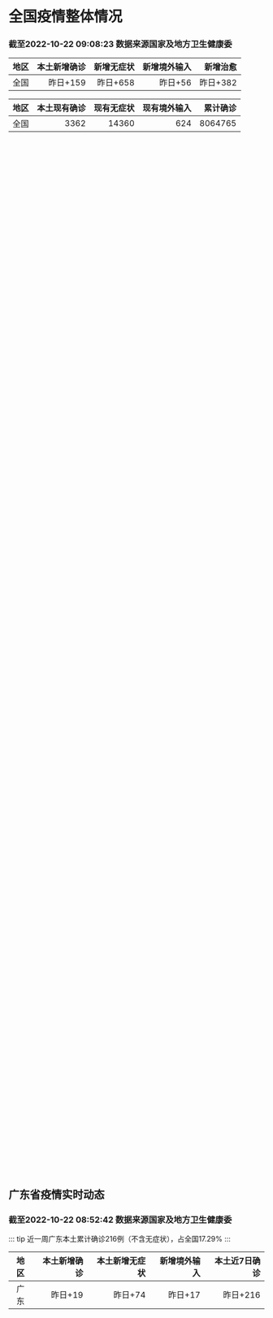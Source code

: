 
# 全国疫情整体情况
### 截至2022-10-22 09:08:23 数据来源国家及地方卫生健康委

|地区|本土新增确诊|新增无症状|新增境外输入|新增治愈|
|:--:|---:|---:|---:|---:|
|全国|昨日+159|昨日+658|昨日+56|昨日+382|

|地区|本土现有确诊|现有无症状|现有境外输入|累计确诊|
|:--:|---:|---:|---:|---:|
|全国|3362|14360|624|8064765|

<ChinaMap :dataList="dataList" :title="title"/>

<div id="chinaDayModify" style="width:100%;height:500px;margin-bottom:10px;"></div>
<div id="chinaAddHistoryData" style="width:100%;height:500px;margin-bottom:10px;"></div>
<div id="chinaNowHistoryData" style="width:100%;height:500px;margin-bottom:10px;"></div>
<div id="chinaTotalHistoryData" style="width:100%;height:500px;margin-bottom:10px;"></div>


## 广东省疫情实时动态
### 截至2022-10-22 08:52:42 数据来源国家及地方卫生健康委

::: tip 近一周广东本土累计确诊216例（不含无症状），占全国17.29%
:::

|地区|本土新增确诊|本土新增无症状|新增境外输入|本土近7日确诊|
|:--:|---:|---:|---:|---:|
|广东|昨日+19|昨日+74|昨日+17|昨日+216|

<div id="guangdongModify" style="width:100%;height:500px;margin-bottom:10px;"></div>
<div id="guangdongTotalHistory" style="width:100%;height:500px;margin-bottom:10px;"></div>
<div id="guangzhouModifyHistory" style="width:100%;height:500px;margin-bottom:10px;"></div>


<script>
import * as echarts from 'echarts'
export default {
  data(){
    return {
      title: '新增本土确诊',
      dataList: [{name: '台湾', value: 0, addList: []},{name: '香港', value: 0, addList: []},{name: '湖北', value: 0, addList: []},{name: '上海', value: 0, addList: []},{name: '吉林', value: 0, addList: []},{name: '广东', value: 19, addList: [{name: '广州', num: 12},{name: '深圳', num: 7},]},{name: '海南', value: 0, addList: []},{name: '四川', value: 5, addList: [{name: '成都', num: 3},{name: '广元', num: 1},{name: '遂宁', num: 1},]},{name: '福建', value: 1, addList: [{name: '龙岩', num: 1},]},{name: '北京', value: 18, addList: [{name: '朝阳', num: 10},{name: '未公布来源', num: 7},{name: '丰台', num: 1},]},{name: '内蒙古', value: 33, addList: [{name: '呼和浩特', num: 8},{name: '赤峰', num: 8},{name: '乌海', num: 6},{name: '锡林郭勒', num: 6},{name: '包头', num: 4},]},{name: '陕西', value: 13, addList: [{name: '汉中', num: 11},{name: '西安', num: 2},]},{name: '浙江', value: 5, addList: [{name: '宁波', num: 4},{name: '杭州', num: 1},]},{name: '河南', value: 13, addList: [{name: '郑州', num: 6},{name: '濮阳', num: 6},{name: '南阳', num: 1},]},{name: '黑龙江', value: 1, addList: [{name: '黑河', num: 1},]},{name: '山东', value: 2, addList: [{name: '济宁', num: 1},{name: '枣庄', num: 1},]},{name: '云南', value: 1, addList: [{name: '德宏州', num: 1},]},{name: '江苏', value: 3, addList: [{name: '南京', num: 3},]},{name: '天津', value: 3, addList: [{name: '静海区', num: 3},]},{name: '广西', value: 4, addList: [{name: '玉林', num: 3},{name: '南宁', num: 1},]},{name: '河北', value: 0, addList: []},{name: '辽宁', value: 0, addList: []},{name: '新疆', value: 8, addList: [{name: '乌鲁木齐', num: 6},{name: '伊犁哈萨克自治州', num: 2},]},{name: '湖南', value: 9, addList: [{name: '邵阳', num: 5},{name: '怀化', num: 3},{name: '长沙', num: 1},]},{name: '安徽', value: 0, addList: []},{name: '江西', value: 0, addList: []},{name: '西藏', value: 2, addList: [{name: '拉萨', num: 2},]},{name: '甘肃', value: 0, addList: []},{name: '重庆', value: 6, addList: [{name: '江津区', num: 4},{name: '巴南区', num: 1},{name: '江北区', num: 1},]},{name: '贵州', value: 2, addList: [{name: '贵阳', num: 1},{name: '黔南州', num: 1},]},{name: '山西', value: 11, addList: [{name: '运城', num: 8},{name: '大同', num: 3},]},{name: '澳门', value: 0, addList: []},{name: '青海', value: 0, addList: []},{name: '宁夏', value: 0, addList: []},{name: '南海诸岛', value: 0, addList: []}]
    }
  },
  mounted () {
    this.chartChDay = echarts.init(document.getElementById("chinaDayModify"), "dark")
,this.chartChAdd = echarts.init(document.getElementById("chinaAddHistoryData"), "dark")
,this.chartChNow = echarts.init(document.getElementById("chinaNowHistoryData"), "dark")
,this.chartChTotal = echarts.init(document.getElementById("chinaTotalHistoryData"), "dark")
,this.chartGdMod = echarts.init(document.getElementById("guangdongModify"), "dark")
,this.chartGdTotal = echarts.init(document.getElementById("guangdongTotalHistory"), "dark")
,this.chartGzMod = echarts.init(document.getElementById("guangzhouModifyHistory"), "dark")


    const option_gd_mod = {
      title: {
        text: '广东疫情新增趋势（人）'
      },
      tooltip: {
        trigger: 'axis'
      },
      legend: {
        data: ['本土新增确诊', '本土新增无症状', '新增境外输入']
      },
      grid: {
        left: '3%',
        right: '4%',
        bottom: '3%',
        containLabel: true
      },
      toolbox: {
        feature: {
          saveAsImage: {}
        }
      },
      xAxis: {
        type: 'category',
        boundaryGap: false,
        data: ["08.24","08.25","08.26","08.27","08.28","08.29","08.30","08.31","09.01","09.02","09.03","09.04","09.05","09.06","09.07","09.08","09.09","09.10","09.11","09.12","09.13","09.14","09.15","09.16","09.17","09.18","09.19","09.20","09.21","09.22","09.23","09.24","09.25","09.26","09.27","09.28","09.29","09.30","10.01","10.02","10.03","10.04","10.05","10.06","10.07","10.08","10.09","10.10","10.11","10.12","10.13","10.14","10.15","10.16","10.17","10.18","10.19","10.20","10.21",]
      },
      yAxis: {
        type: 'value'
      },
      series: [
        {
          name: '本土新增确诊',
          type: 'line',
          stack: 'Total',
          smooth: true,
          data: [4,4,6,13,10,24,25,40,55,65,79,63,43,42,27,36,26,15,17,7,6,5,5,3,2,1,0,3,1,2,5,6,7,12,4,18,16,22,17,19,27,34,37,41,47,34,31,38,43,36,53,60,35,23,36,50,26,27,19,]
        },
        {
          name: '本土新增无症状',
          type: 'line',
          stack: 'Total',
          smooth: true,
          data: [2,4,2,4,3,12,21,34,41,40,24,26,17,18,12,28,6,10,11,4,3,4,1,1,1,2,1,2,2,4,0,0,5,5,2,5,15,21,10,24,16,24,27,34,27,21,24,25,11,17,21,29,29,38,61,48,58,62,74,]
        },
        {
          name: '新增境外输入',
          type: 'line',
          stack: 'Total',
          smooth: true,
          data: [16,18,15,19,12,11,10,13,16,17,18,16,16,19,6,16,23,19,21,12,11,8,10,15,7,11,15,12,13,14,15,12,19,14,15,21,15,11,29,11,19,18,19,27,10,14,27,27,14,17,15,24,18,18,11,12,14,25,17,]
        }
      ]
    };

    const option_gd_total = {
      title: {
        text: '广东疫情概览（人）'
      },
      tooltip: {
        trigger: 'axis'
      },
      legend: {
        data: ['累计确诊', '累计治愈']
      },
      grid: {
        left: '3%',
        right: '4%',
        bottom: '3%',
        containLabel: true
      },
      toolbox: {
        feature: {
          saveAsImage: {}
        }
      },
      xAxis: {
        type: 'category',
        boundaryGap: false,
        data: ["08.24","08.25","08.26","08.27","08.28","08.29","08.30","08.31","09.01","09.02","09.03","09.04","09.05","09.06","09.07","09.08","09.09","09.10","09.11","09.12","09.13","09.14","09.15","09.16","09.17","09.18","09.19","09.20","09.21","09.22","09.23","09.24","09.25","09.26","09.27","09.28","09.29","09.30","10.01","10.02","10.03","10.04","10.05","10.06","10.07","10.08","10.09","10.10","10.11","10.12","10.13","10.14","10.15","10.16","10.17","10.18","10.19","10.20","10.21",]
      },
      yAxis: {
        type: 'value'
      },
      series: [
        {
          name: '累计确诊',
          type: 'line',
          stack: 'Total',
          smooth: true,
          data: [8801,8822,8844,8879,8898,8933,8968,9021,9092,9174,9271,9350,9413,9474,9507,9559,9608,9642,9680,9699,9716,9729,9744,9762,9771,9783,9798,9813,9827,9843,9863,9881,9905,9931,9950,9991,10022,10055,10101,10131,10177,10229,10285,10353,10410,10458,10516,10581,10638,10691,10759,10843,10896,10947,10994,11056,11106,11138,11174,]
        },
        {
          name: '累计治愈',
          type: 'line',
          stack: 'Total',
          smooth: true,
          data: [8399,8430,8470,8507,8529,8561,8591,8620,8641,8671,8708,8725,8744,8775,8804,8831,8855,8888,8923,8959,9011,9075,9140,9140,9140,9140,9140,9140,9140,9529,9529,9529,9529,9529,9529,9529,9529,9529,9529,9529,9529,9529,9529,9877,9877,9877,9972,10007,10048,10091,10127,10127,10127,10178,10239,10298,10298,10298,10298,]
        }
      ]
    };

    const option_gz_mod = {
      title: {
        text: '广州疫情新增趋势（人）'
      },
      tooltip: {
        trigger: 'axis'
      },
      legend: {
        data: ['本土新增确诊', '本土新增无症状']
      },
      grid: {
        left: '3%',
        right: '4%',
        bottom: '3%',
        containLabel: true
      },
      toolbox: {
        feature: {
          saveAsImage: {}
        }
      },
      xAxis: {
        type: 'category',
        boundaryGap: false,
        data: ["0824","0825","0826","0827","0828","0829","0830","0831","0901","0902","0903","0904","0905","0906","0907","0908","0909","0910","0911","0912","0913","0914","0915","0916","0917","0918","0919","0920","0921","0922","0923","0924","0925","0926","0927","0928","0929","0930","1001","1002","1003","1004","1005","1006","1007","1008","1009","1010","1011","1012","1013","1014","1015","1016","1017","1018","1019","1020","1021",]
      },
      yAxis: {
        type: 'value'
      },
      series: [
        {
          name: '本土新增确诊',
          type: 'line',
          stack: 'Total',
          smooth: true,
          data: [0,0,0,1,1,0,5,5,3,7,4,8,5,6,3,2,0,0,0,0,0,0,0,0,1,0,0,0,0,1,4,5,2,2,0,1,1,2,0,5,10,12,14,21,17,18,5,13,6,10,25,23,20,3,16,22,6,10,12,]
        },
        {
          name: '本土新增无症状',
          type: 'line',
          stack: 'Total',
          smooth: true,
          data: [0,0,0,1,1,0,0,4,2,3,0,1,3,1,1,0,0,0,0,0,0,0,0,1,0,1,0,1,2,4,0,0,0,1,1,0,2,0,0,3,7,5,13,8,12,9,15,1,2,7,3,8,16,27,43,31,44,46,46,]
        }
      ]
    };

    const option_ch_day  = {
      series: [
        {
          type: 'treemap',
          data: [
            {
              name: '本土新增确诊昨日+159',
              value: 159,
            },
            {
              name: '新增无症状昨日+658',
              value: 658,
            },
            {
              name: '新增境外输入昨日+56',
              value: 56,
            },
            {
              name: '新增治愈昨日+382',
              value: 382,
            },
          ]
        }
      ]
    };

    const option_ch_add = {
      title: {
        text: '新增疫情整体走势'
      },
      tooltip: {
        trigger: 'axis'
      },
      legend: {
        data: ['本土确诊', '无症状感染', '新增境外输入']
      },
      grid: {
        left: '3%',
        right: '4%',
        bottom: '3%',
        containLabel: true
      },
      toolbox: {
        feature: {
          saveAsImage: {}
        }
      },
      xAxis: {
        type: 'category',
        boundaryGap: false,
        data: ["08.22","08.23","08.24","08.25","08.26","08.27","08.28","08.29","08.30","08.31","09.01","09.02","09.03","09.04","09.05","09.06","09.07","09.08","09.09","09.10","09.11","09.12","09.13","09.14","09.15","09.16","09.17","09.18","09.19","09.20","09.21","09.22","09.23","09.24","09.25","09.26","09.27","09.28","09.29","09.30","10.01","10.02","10.03","10.04","10.05","10.06","10.07","10.08","10.09","10.10","10.11","10.12","10.13","10.14","10.15","10.16","10.17","10.18","10.19","10.20","10.21",]
      },
      yAxis: {
        type: 'value'
      },
      series: [
        {
          name: '本土确诊',
          type: 'line',
          stack: 'Total',
          smooth: true,
          data: [308,380,345,262,250,259,301,349,349,307,318,440,314,303,264,323,241,259,239,179,164,188,196,126,102,76,106,92,104,123,114,121,129,159,235,173,119,106,97,106,116,189,250,223,183,216,447,441,373,427,374,322,249,291,174,182,208,204,164,158,159,]
        },
        {
          name: '无症状感染',
          type: 'line',
          stack: 'Total',
          smooth: true,
          data: [1440,1261,1289,1239,1106,1035,1255,1368,1326,1596,1567,1379,1359,1249,1235,1247,1093,1033,994,959,785,727,762,823,746,505,930,715,525,485,512,627,624,601,597,636,625,526,625,549,432,466,626,747,1005,1267,1301,1307,1566,1662,1386,1154,1010,900,668,534,587,630,643,638,658,]
        },
        {
          name: '新增境外输入',
          type: 'line',
          stack: 'Total',
          smooth: true,
          data: [74,33,45,50,50,48,51,33,43,61,55,62,70,46,46,57,39,42,51,55,62,54,41,41,59,64,48,55,48,43,51,54,59,58,60,72,75,64,59,66,63,51,57,50,46,72,54,62,61,64,43,50,64,70,70,63,42,43,47,56,56,]
        }
      ]
    };

    const option_ch_now = {
      title: {
        text: '现有疫情整体走势'
      },
      tooltip: {
        trigger: 'axis'
      },
      legend: {
        data: ['本土确诊', '无症状感染', '新增境外输入']
      },
      grid: {
        left: '3%',
        right: '4%',
        bottom: '3%',
        containLabel: true
      },
      toolbox: {
        feature: {
          saveAsImage: {}
        }
      },
      xAxis: {
        type: 'category',
        boundaryGap: false,
        data: ["08.22","08.23","08.24","08.25","08.26","08.27","08.28","08.29","08.30","08.31","09.01","09.02","09.03","09.04","09.05","09.06","09.07","09.08","09.09","09.10","09.11","09.12","09.13","09.14","09.15","09.16","09.17","09.18","09.19","09.20","09.21","09.22","09.23","09.24","09.25","09.26","09.27","09.28","09.29","09.30","10.01","10.02","10.03","10.04","10.05","10.06","10.07","10.08","10.09","10.10","10.11","10.12","10.13","10.14","10.15","10.16","10.17","10.18","10.19","10.20","10.21",]
      },
      yAxis: {
        type: 'value'
      },
      series: [
        {
          name: '本土确诊',
          type: 'line',
          stack: 'Total',
          smooth: true,
          data: [7679,7426,7132,7027,6660,6364,6101,5973,5834,5779,5658,5756,5636,5668,5670,5709,5713,5666,5575,5403,5083,4851,4714,4334,3681,3502,3293,3070,2881,2726,2606,2494,2477,2395,2404,2381,2378,2365,2359,2301,2314,2306,2341,2261,2263,2329,2666,2977,3240,3460,3637,3779,3824,3906,3854,3808,3777,3677,3595,3529,3362,]
        },
        {
          name: '无症状感染',
          type: 'line',
          stack: 'Total',
          smooth: true,
          data: [712,660,632,621,597,568,547,510,501,519,530,551,562,559,557,571,548,560,560,567,568,566,563,550,565,586,572,576,577,571,577,564,563,552,558,585,613,632,610,608,631,623,629,615,620,628,633,641,646,644,623,618,632,657,650,655,636,635,623,624,624,]
        },
        {
          name: '新增境外输入',
          type: 'line',
          stack: 'Total',
          smooth: true,
          data: [21414,21435,21470,21752,21618,21301,21326,21729,22052,22906,23471,23260,23287,23491,23860,24163,24009,23400,22660,22555,21919,21298,20832,20206,18729,18148,17756,17213,16241,14762,14010,13518,11627,11277,10573,10414,10373,10105,9829,9770,9618,8814,8449,8109,8069,8744,9419,10193,11206,11944,12805,13455,13998,14442,14606,14679,14750,14715,14774,14658,14360,]
        }
      ]
    };

    const option_ch_total = {
      title: {
        text: '累计疫情整体走势'
      },
      tooltip: {
        trigger: 'axis'
      },
      legend: {
        data: ['确诊(含港澳台)', '死亡(含港澳台)']
      },
      grid: {
        left: '3%',
        right: '4%',
        bottom: '3%',
        containLabel: true
      },
      toolbox: {
        feature: {
          saveAsImage: {}
        }
      },
      xAxis: {
        type: 'category',
        boundaryGap: false,
        data: ["08.22","08.23","08.24","08.25","08.26","08.27","08.28","08.29","08.30","08.31","09.01","09.02","09.03","09.04","09.05","09.06","09.07","09.08","09.09","09.10","09.11","09.12","09.13","09.14","09.15","09.16","09.17","09.18","09.19","09.20","09.21","09.22","09.23","09.24","09.25","09.26","09.27","09.28","09.29","09.30","10.01","10.02","10.03","10.04","10.05","10.06","10.07","10.08","10.09","10.10","10.11","10.12","10.13","10.14","10.15","10.16","10.17","10.18","10.19","10.20","10.21",]
      },
      yAxis: {
        type: 'value'
      },
      series: [
        {
          name: '确诊(含港澳台)',
          type: 'line',
          stack: 'Total',
          smooth: true,
          data: [5675269,5703179,5733500,5762559,5790726,5817871,5846327,5868458,5901615,5938060,5974028,6009747,6044288,6080405,6106096,6144277,6187141,6223835,6259551,6296680,6330038,6356783,6404975,6455788,6502479,6545234,6585920,6626392,6655661,6701113,6748819,6792066,6833790,6872895,6912675,6942179,6988610,7037863,7083359,7127469,7171159,7215114,7249310,7299603,7355347,7402656,7454504,7499946,7499946,7578751,7621171,7621171,7621171,7778306,7822739,7865269,7895059,7895059,7895059,8026778,8064765,]
        },
        {
          name: '死亡(含港澳台)',
          type: 'line',
          stack: 'Total',
          smooth: true,
          data: [24499,24525,24557,24603,24655,24699,24740,24766,24806,24836,24883,24927,24976,25019,25058,25088,25130,25171,25237,25275,25315,25354,25381,25428,25491,25553,25603,25671,25712,25744,25792,25868,26074,26132,26176,26244,26278,26330,26388,26446,26500,26568,26609,21422,26706,26769,26823,26823,26823,26823,26823,26823,26823,26823,26823,26823,26823,26823,26823,26823,26823,]
        }
      ]
    };

    this.chartGdMod.setOption(option_gd_mod);
    this.chartGdTotal.setOption(option_gd_total);
    this.chartGzMod.setOption(option_gz_mod);
    this.chartChDay.setOption(option_ch_day);
    this.chartChAdd.setOption(option_ch_add);
    this.chartChNow.setOption(option_ch_now);
    this.chartChTotal.setOption(option_ch_total);

    window.onresize = () => {
      this.chartGdMod.resize()
      this.chartGdTotal.resize()
      this.chartGzMod.resize()
      this.chartChDay.resize()
      this.chartChAdd.resize()
      this.chartChNow.resize()
      this.chartChTotal.resize()
    }
  }
}
</script>

## 广东省各地区疫情情况

::: danger 176个中高风险地区
:::

|地区|本土新增确诊|本土新增无症状|本土近7日确诊|中高风险地区|
|:--:|---:|---:|---:|---:|
|广州|+12|+46|+89|+82|
|深圳|+7|+3|+64|+74|
|佛山|0|+9|+34|+6|
|揭阳|0|+7|+1|+4|
|中山|0|+6|+7|+3|
|肇庆|0|+3|+1|0|
|东莞|0|0|+11|+7|
|清远|0|0|+6|0|
|惠州|0|0|+2|0|
|汕头|0|0|+1|0|
|汕尾|0|0|0|0|
|阳江|0|0|0|0|
|茂名|0|0|0|0|
|梅州|0|0|0|0|
|珠海|0|0|0|0|
|潮州|0|0|0|0|
|湛江|0|0|0|0|
|河源|0|0|0|0|
|云浮|0|0|0|0|
|江门|0|0|0|0|
|韶关|0|0|0|0|


## 广东疫情热点动态

  
### 10-22 10:13
::: tip 番禺区22日开展全员核酸检测
南都讯 10月21日，广州市番禺区新型冠状病毒肺炎疫情防控指挥部办公室发布通知表示，番禺区将于10月22日8:00—18:00对全区16个镇街户籍人口、来番人员开展大规模核酸检测工作。以下为原文：番禺...

信息来源：南方都市报

[阅读全文](https://h5.baike.qq.com/mobile/landing.html?docid=20221022A01JXF00&isNews=1&adtag=wxjk.yqssc.yqdt)
:::

### 10-22 09:24
::: tip 广东新增本土确诊病例19例、本土无症状感染者74例
中新网10月22日电 据广东卫健委网站消息，10月21日0-24时，广东全省新增本土确诊病例19例(广州12例，深圳7例)；新增本土无症状感染者74例(广州46例，深圳3例，佛山9例，中山6例，肇庆3...

信息来源：中国新闻网

[阅读全文](https://h5.baike.qq.com/mobile/landing.html?docid=20221022A017BS00&isNews=1&adtag=wxjk.yqssc.yqdt)
:::

### 10-22 09:21
::: tip 广东21日新增本土确诊病例19例，本土无症状感染者74例
2022年10月22日广东省新冠肺炎疫情情况10月21日0-24时，全省新增本土确诊病例19例（广州12例，深圳7例）；新增本土无症状感染者74例（广州46例，深圳3例，佛山9例，中山6例，肇庆3例，...

信息来源：南方都市报

[阅读全文](https://h5.baike.qq.com/mobile/landing.html?docid=20221022A016O200&isNews=1&adtag=wxjk.yqssc.yqdt)
:::

### 10-22 09:17
::: tip 2022年10月22日广东省新冠肺炎疫情情况
10月21日0-24时，全省新增本土确诊病例19例（广州12例，深圳7例）；新增本土无症状感染者74例（广州46例，深圳3例，佛山9例，中山6例，肇庆3例，揭阳7例）。全省新增境外输入确诊病例16例（...

信息来源：南方PLUS

[阅读全文](https://h5.baike.qq.com/mobile/landing.html?docid=20221022A015TQ00&isNews=1&adtag=wxjk.yqssc.yqdt)
:::

### 10-22 09:15
::: tip 深圳市南山区调整多地风险等级
深圳市南山区新型冠状病毒肺炎疫情
防控指挥部办公室通告
（第 206 号）
按照国务院应对新型冠状病毒肺炎疫情联防联控机制综合组《新型冠状病毒肺炎疫情防控方案（第九版）》相关规定，经专家组研判，自20...

北京日报客户端

[阅读全文](https://view.inews.qq.com/a/20221022A015FX00?uid=100188415180&chlid=_qqnews_custom_search_pictext#)
:::

### 10-22 07:25
::: tip 深圳市福田区解除一中风险区管理
深圳市福田区新型冠状病毒肺炎疫情
防控指挥部通告
（第504号）
根据疫情处置工作进展，自2022年10月22日1时起，对福田区辖区的福田街道相关区域和措施调整如下：
解除福田街道口岸社区皇御苑第13...

北京日报客户端

[阅读全文](https://view.inews.qq.com/a/20221022A00M9U00?&chlid=news_news_top&uid=100188415180#)
:::

### 10-22 07:25
::: tip 深圳市南山区一地降为中风险区
按照国务院应对新型冠状病毒肺炎疫情联防联控机制综合组《新型冠状病毒肺炎疫情防控方案（第九版）》相关规定，经专家组研判，自2022年10月22日2时起，将南山街道登良花园北区6栋降为中风险区，采取“核酸...

北京日报客户端

[阅读全文](https://view.inews.qq.com/a/20221022A00M9T00?&chlid=news_news_top&uid=100188415180#)
:::

### 10-22 00:08
::: tip 黄江镇10月22日-23日区域核酸检测安排出炉
10月21日，黄江镇发布关于10月22日-23日开展区域核酸检测的通告，根据市、镇疫情防控指挥办工作要求，为做好黄江镇疫情防控工作，充分发挥核酸检测的“排雷兵”作用和监测预警作用，黄江镇10月22日-...

信息来源：南方PLUS

[阅读全文](https://h5.baike.qq.com/mobile/landing.html?docid=20221022A003ZP00&isNews=1&adtag=wxjk.yqssc.yqdt)
:::

### 10-22 08:40
::: tip 2022年10月22日广东省新冠肺炎疫情情况
                                                        　　10月21日0-24时，全省新增本土确诊病例19例（广州12例，深圳7例）；新增本土...

信息来源：广东省卫生健康委员会

[阅读全文](https://h5.baike.qq.com/mobile/landing.html?docid=WJW20221022A8TEB3UN&isNews=1&adtag=wxjk.yqssc.yqdt)
:::

### 10-21 19:55
::: tip 广州番禺：10月22日开展全员核酸检测
文/羊城晚报全媒体记者 罗仕10月21日，广州市番禺区新型冠状病毒肺炎疫情防控指挥部办公室发布通知：因疫情防控需要，根据统一安排，番禺区定于10月22日对全区16个镇街户籍人口、来番人员开展大规模核酸...

信息来源：羊城派

[阅读全文](https://h5.baike.qq.com/mobile/landing.html?docid=20221021A07GWJ00&isNews=1&adtag=wxjk.yqssc.yqdt)
:::

